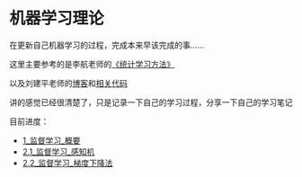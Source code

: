 # 机器学习理论

在更新自己机器学习的过程，完成本来早该完成的事......

这里主要参考的是李航老师的[《统计学习方法》](https://share.weiyun.com/vnhEYZVD)

以及刘建平老师的[博客](https://www.cnblogs.com/pinard/category/894692.html?page=4)和[相关代码](https://github.com/ljpzzz/machinelearning)

讲的感觉已经很清楚了，只是记录一下自己的学习过程，分享一下自己的学习笔记


目前进度：
* [1_监督学习_概要](http://morty1122.vawav.cn/index.php/archives/31)
* [2.1_监督学习_感知机](http://morty1122.vawav.cn/index.php/archives/34)
* [2.2_监督学习_梯度下降法](http://morty1122.vawav.cn/index.php/archives/37)
